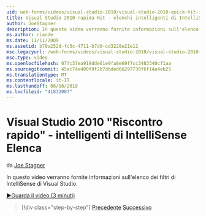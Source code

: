 ```yaml
---
uid: web-forms/videos/visual-studio-2010/visual-studio-2010-quick-hit-intellisense-smart-lists
title: Visual Studio 2010 rapida Hit - elenchi intelligenti di IntelliSense
author: JoeStagner
description: In questo video verranno fornite informazioni sull'elenco dei filtri di IntelliSense di Visual Studio.
ms.author: riande
ms.date: 11/11/2009
ms.assetid: b70a252d-fc5c-4711-b7d0-cd3228e21e12
msc.legacyurl: /web-forms/videos/visual-studio-2010/visual-studio-2010-quick-hit-intellisense-smart-lists
msc.type: video
ms.openlocfilehash: 07fc37ea919dde61e9fa8e69f7cc3483340cf1aa
ms.sourcegitcommit: 45ac74e400f9f2b7dbded66297730f6f14a4eb25
ms.translationtype: MT
ms.contentlocale: it-IT
ms.lasthandoff: 08/16/2018
ms.locfileid: "41832087"
---
```

<a name="visual-studio-2010-quick-hit---intellisense-smart-lists"></a>Visual Studio 2010 "Riscontro rapido" - intelligenti di IntelliSense Elenca
====================
da [Joe Stagner](https://github.com/JoeStagner)

In questo video verranno fornite informazioni sull'elenco dei filtri di IntelliSense di Visual Studio.

[&#9654;Guarda il video (3 minuti)](https://channel9.msdn.com/Blogs/ASP-NET-Site-Videos/visual-studio-2010-quick-hit-intellisense-smart-lists)

> [!div class="step-by-step"]
> [Precedente](visual-studio-2010-quick-hit-code-search-view-hierarchy.md)
> [Successivo](visual-studio-2010-quick-hit-multi-monitor-support.md)

